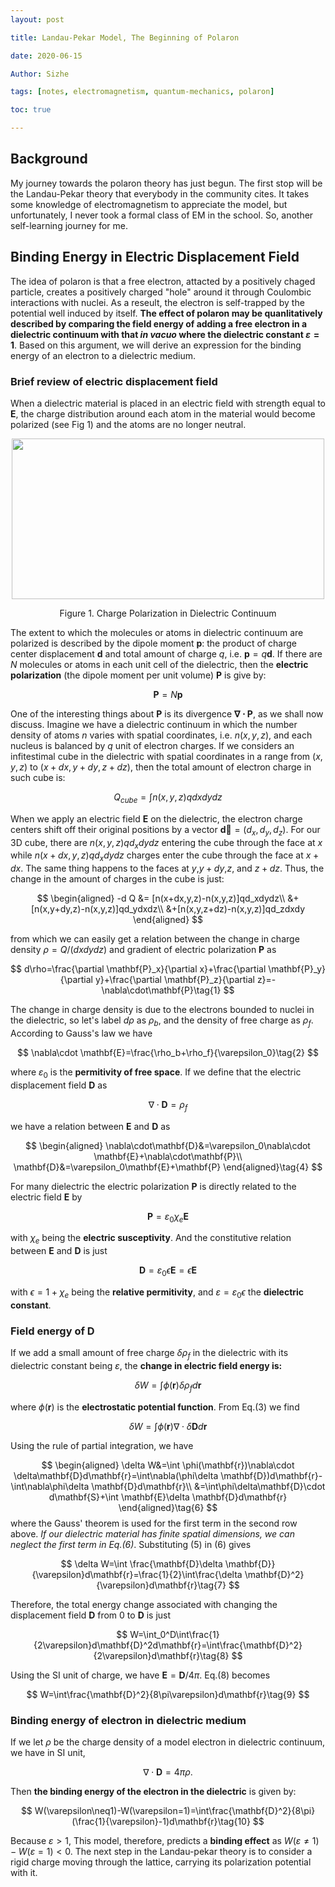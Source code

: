 ```yaml
---
layout: post

title: Landau-Pekar Model, The Beginning of Polaron

date: 2020-06-15

Author: Sizhe

tags: [notes, electromagnetism, quantum-mechanics, polaron]

toc: true

---
```


## Background

My journey towards the polaron theory has just begun. The first stop will be the Landau-Pekar theory that everybody in the community cites. It takes some knowledge of electromagnetism to appreciate the model, but unfortunately, I never took a formal class of EM in the school. So, another self-learning journey for me.

## Binding Energy in Electric Displacement Field
The idea of polaron is that a free electron, attacted by a positively chaged particle, creates a positively charged "hole" around it through Coulombic interactions with nuclei. As a reseult, the electron is self-trapped by the potential well induced by itself. **The effect of polaron may be quanlitatively described by comparing the field energy of adding a free electron in a dielectric continuum with that *in vacuo* where the dielectric constant $\varepsilon=1$**. Based on this argument, we will derive an expression for the binding energy of an electron to a dielectric medium.

### Brief review of electric displacement field
When a dielectric material is placed in an electric field with strength equal to $\mathbf{E}$, the charge distribution around each atom in the material would become polarized (see Fig 1) and the atoms are no longer neutral. 

<p align="center">
  <img width="500" height="257" src="{{ site.url }}/images/polarization-dielectric.png">
</p>
<p style="text-align: center;">Figure 1. Charge Polarization in Dielectric Continuum</p>

The extent to which the molecules or atoms in dielectric continuum are polarized is described by the dipole moment $\mathbf{p}$: the product of charge center displacement $\mathbf{d}$ and total amount of charge $q$, i.e. $\mathbf{p}=q\mathbf{d}$. If there are $N$ molecules or atoms in each unit cell of the dielectric, then the **electric polarization** (the dipole moment per unit volume) $\mathbf{P}$ is give by:

$$
\mathbf{P}=N\mathbf{p}
$$

One of the interesting things about $\mathbf{P}$ is its divergence $\mathbf{\nabla\cdot P}$, as we shall now discuss. Imagine we have a dielectric continuum in which the number density of atoms $n$ varies with spatial coordinates, i.e. $n(x,y,z)$, and each nucleus is balanced by $q$ unit of electron charges. If we considers an infitestimal cube in the dielectric with spatial coordinates in a range from $(x,y,z)$ to $(x+dx,y+dy,z+dz)$, then the total amount of electron charge in such cube is:

$$
Q_{cube}=\int n(x,y,z)qdxdydz
$$

When we apply an electric field $\mathbf{E}$ on the dielectric, the electron charge centers shift off their original positions by a vector $\mathbf{\vec{d}}=(d_x,d_y,d_z)$. For our 3D cube, there are $n(x,y,z)qd_xdydz$ entering the cube through the face at $x$ while $n(x+dx,y,z)qd_xdydz$ charges enter the cube through the face at $x+dx$. The same thing happens to the faces at $y$,$y+dy$,$z$, and $z+dz$. Thus, the change in the amount of charges in the cube is just:

$$
\begin{aligned}
-d Q &= [n(x+dx,y,z)-n(x,y,z)]qd_xdydz\\
&+[n(x,y+dy,z)-n(x,y,z)]qd_ydxdz\\
&+[n(x,y,z+dz)-n(x,y,z)]qd_zdxdy
\end{aligned}
$$

from which we can easily get a relation between the change in charge density $\rho=Q/(dxdydz)$ and gradient of electric polarization $\mathbf{P}$ as

$$
d\rho=\frac{\partial \mathbf{P}_x}{\partial x}+\frac{\partial \mathbf{P}_y}{\partial y}+\frac{\partial \mathbf{P}_z}{\partial z}=-\nabla\cdot\mathbf{P}\tag{1}
$$

The change in charge density is due to the electrons bounded to nuclei in the dielectric, so let's label $d\rho$ as $\rho_b$, and the density of free charge as $\rho_f$. According to Gauss's law we have

$$
\nabla\cdot \mathbf{E}=\frac{\rho_b+\rho_f}{\varepsilon_0}\tag{2}
$$

where $\varepsilon_0$ is the **permitivity of free space**. If we define that the electric displacement field $\mathbf{D}$ as

$$\nabla\cdot \mathbf{D}=\rho_f\tag{3}$$

we have a relation between $\mathbf{E}$ and $\mathbf{D}$ as

$$
\begin{aligned}
\nabla\cdot\mathbf{D}&=\varepsilon_0\nabla\cdot \mathbf{E}+\nabla\cdot\mathbf{P}\\
\mathbf{D}&=\varepsilon_0\mathbf{E}+\mathbf{P}
\end{aligned}\tag{4}
$$

For many dielectric the electric polarization $\mathbf{P}$ is directly related to the electric field $\mathbf{E}$ by

$$
\mathbf{P}=\varepsilon_0\chi_e\mathbf{E}
$$

with $\chi_e$ being the **electric susceptivity**. And the constitutive relation between $\mathbf{E}$ and $\mathbf{D}$ is just

$$
\mathbf{D}=\varepsilon_0\epsilon\mathbf{E}=\epsilon\mathbf{E}\tag{5}
$$

with $\epsilon=1+\chi_e$ being the **relative permitivity**, and $\varepsilon=\varepsilon_0\epsilon$ the **dielectric constant**.

### Field energy of $\mathbf{D}$
If we add a small amount of free charge $\delta\rho_f$ in the dielectric with its dielectric constant being $\varepsilon$, the **change in electric field energy is:**

$$
\delta W=\int \phi(\mathbf{r})\delta\rho_f d\mathbf{r}
$$

where $\phi(\mathbf{r})$ is the **electrostatic potential function**. From Eq.(3) we find

$$
\delta W=\int \phi(\mathbf{r})\nabla\cdot \delta\mathbf{D}d\mathbf{r}
$$

Using the rule of partial integration, we have

$$
\begin{aligned}
\delta W&=\int \phi(\mathbf{r})\nabla\cdot \delta\mathbf{D}d\mathbf{r}=\int\nabla(\phi\delta \mathbf{D})d\mathbf{r}-\int\nabla\phi\delta \mathbf{D}d\mathbf{r}\\
&=\int\phi\delta\mathbf{D}\cdot d\mathbf{S}+\int \mathbf{E}\delta \mathbf{D}d\mathbf{r}
\end{aligned}\tag{6}
$$
where the Gauss' theorem is used for the first term in the second row above. *If our dielectric material has finite spatial dimensions, we can neglect the first term in Eq.(6)*. Substituting (5) in (6) gives

$$
\delta W=\int \frac{\mathbf{D}\delta \mathbf{D}}{\varepsilon}d\mathbf{r}=\frac{1}{2}\int\frac{\delta \mathbf{D}^2}{\varepsilon}d\mathbf{r}\tag{7}
$$

Therefore, the total energy change associated with changing the displacement field $\mathbf{D}$ from 0 to $\mathbf{D}$ is just

$$
W=\int_0^D\int\frac{1}{2\varepsilon}d\mathbf{D}^2d\mathbf{r}=\int\frac{\mathbf{D}^2}{2\varepsilon}d\mathbf{r}\tag{8}
$$

Using the SI unit of charge, we have $\mathbf{E}=\mathbf{D}/{4\pi}$. Eq.(8) becomes

$$
W=\int\frac{\mathbf{D}^2}{8\pi\varepsilon}d\mathbf{r}\tag{9}
$$
### Binding energy of electron in dielectric medium
If we let $\rho$ be the charge density of a model electron in dielectric continuum, we have in SI unit,

$$
\nabla\cdot\mathbf{D}=4\pi\rho.
$$

Then **the binding energy of the electron in the dielectric** is given by:

$$
W(\varepsilon\neq1)-W(\varepsilon=1)=\int\frac{\mathbf{D}^2}{8\pi}(\frac{1}{\varepsilon}-1)d\mathbf{r}\tag{10}
$$

Because $\varepsilon>1$, This model, therefore, predicts a **binding effect** as $W(\varepsilon\neq1)-W(\varepsilon=1)<0$. The next step in the Landau-pekar theory is to consider a rigid charge moving through the lattice, carrying its polarization potential with it.